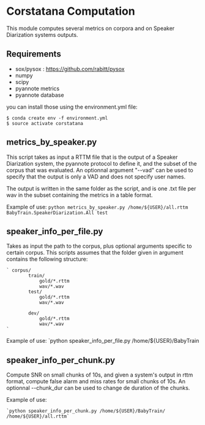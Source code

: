 Corstatana Computation
======================

This module computes several metrics on corpora
and on Speaker Diarization systems outputs.

Requirements
------------

- sox/pysox : https://github.com/rabitt/pysox
- numpy
- scipy
- pyannote metrics
- pyannote database

you can install those using the environment.yml file:

```
$ conda create env -f environment.yml
$ source activate corstatana
```

metrics_by_speaker.py
---------------------

This script takes as input a RTTM file that is the output of a Speaker Diarization system, 
the pyannote protocol to define it, and the subset of the corpus that was evaluated.
An optionnal argument "--vad" can be used to specify that the output is only a VAD and does not
specify user names.

The output is written in the same folder as the script, and is one .txt file per wav in the 
subset containing the metrics in a table format.

Example of use: 
    `python metrics_by_speaker.py /home/${USER}/all.rttm BabyTrain.SpeakerDiarization.All test`

speaker_info_per_file.py
------------------------

Takes as input the path to the corpus, plus optional arguments specific to certain corpus.
This scripts assumes that the folder given in argument contains the following structure:

    ` corpus/
            train/
                gold/*.rttm
                wav/*.wav
            test/
                gold/*.rttm
                wav/*.wav
           
            dev/
                gold/*.rttm
                wav/*.wav
    `

Example of use:
    `python speaker_info_per_file.py /home/${USER}/BabyTrain

speaker_info_per_chunk.py
-------------------------

Compute SNR on small chunks of 10s, and given 
a system's output in rttm format, compute false alarm and miss rates for small chunks of 10s.
An optionnal --chunk_dur can be used to change de duration of the chunks.

Example of use:

    `python speaker_info_per_chunk.py /home/${USER}/BabyTrain/  /home/${USER}/all.rttm`
